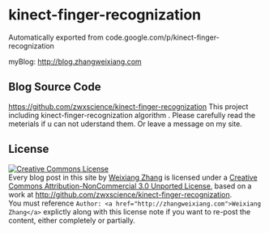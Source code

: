# kinect-finger-recognization
Automatically exported from code.google.com/p/kinect-finger-recognization

myBlog: http://blog.zhangweixiang.com

## Blog Source Code

<a href="https://github.com/zwxscience/kinect-finger-recognization">https://github.com/zwxscience/kinect-finger-recognization</a>
This project including kinect-finger-recognization algorithm  .
Please carefully read the meterials if u can not uderstand them.
Or leave a message on my site.


## License

<a rel="license" href="http://creativecommons.org/licenses/by-nc/3.0/">
    <img alt="Creative Commons License" style="border-width:0" src="http://i.creativecommons.org/l/by-nc/3.0/88x31.png" />
</a>
<div><span xmlns:dct="http://purl.org/dc/terms/" href="http://purl.org/dc/dcmitype/Text" property="dct:title" rel="dct:type">Every blog post in this site</span> by <a xmlns:cc="http://creativecommons.org/ns#" href="http://zhangweixiang.com" property="cc:attributionName" rel="cc:attributionURL">Weixiang Zhang</a> is licensed under a <a rel="license" href="http://creativecommons.org/licenses/by-nc/3.0/">Creative Commons Attribution-NonCommercial 3.0 Unported License</a>, based on a work at <a xmlns:dct="http://purl.org/dc/terms/" href="http://github.com/zwxscience/kinect-finger-recognization" rel="dct:source">http://github.com/zwxscience/kinect-finger-recognization</a>. </div>
<div>You must reference <code>Author: &lt;a href=&quot;http://zhangweixiang.com&quot;&gt;Weixiang Zhang&lt;/a&gt;</code> explictly along with this license note if you want to re-post the content, either completely or partially.</div>
